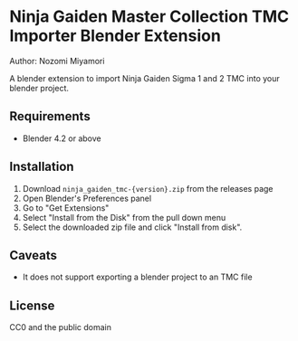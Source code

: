 Ninja Gaiden Master Collection TMC Importer Blender Extension
=============================================================

Author: Nozomi Miyamori

A blender extension to import Ninja Gaiden Sigma 1 and 2 TMC into
your blender project.

Requirements
------------

* Blender 4.2 or above

Installation
------------

1. Download `ninja_gaiden_tmc-{version}.zip` from the releases page
1. Open Blender's Preferences panel
1. Go to "Get Extensions"
1. Select "Install from the Disk" from the pull down menu
1. Select the downloaded zip file and click "Install from disk".

Caveats
-------

* It does not support exporting a blender project to an TMC file

License
-------

CC0 and the public domain
